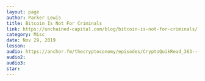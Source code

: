 ```yaml
---
layout: page
author: Parker Lewis
title: Bitcoin Is Not For Criminals
link: https://unchained-capital.com/blog/bitcoin-is-not-for-criminals/
category: Misc
date: Nov 29, 2019
lesson: 
audio: https://anchor.fm/thecryptoconomy/episodes/CryptoQuikRead_363---Bitcoin-is-Not-for-Criminals-Parker-Lewis-ebcs6f/a-a1lt3lg
audio2: 
audio3: 
star: 
---
```

